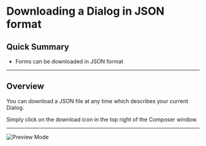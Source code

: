 # Downloading a Dialog in JSON format

## Quick Summary

* Forms can be downloaded in JSON format

---

## Overview  

You can download a JSON file at any time which describes your current Dialog.  

Simply click on the download icon in the top right of the Composer window.

---

![Preview Mode](advancedoperations/download-json.png)

